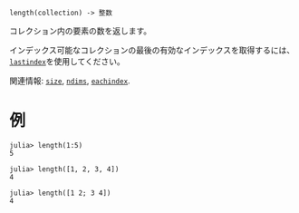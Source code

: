 ```
length(collection) -> 整数
```

コレクション内の要素の数を返します。

インデックス可能なコレクションの最後の有効なインデックスを取得するには、[`lastindex`](@ref)を使用してください。

関連情報: [`size`](@ref), [`ndims`](@ref), [`eachindex`](@ref).

# 例

```jldoctest
julia> length(1:5)
5

julia> length([1, 2, 3, 4])
4

julia> length([1 2; 3 4])
4
```
